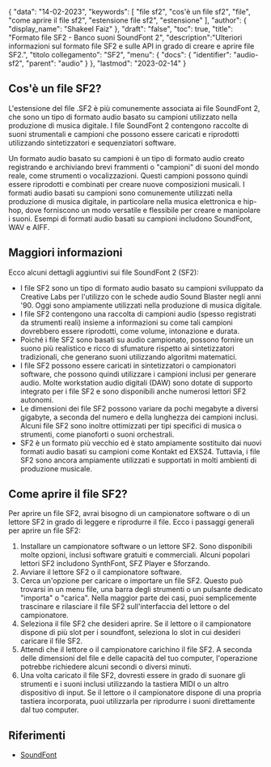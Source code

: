 {
"data": "14-02-2023",
  "keywords": [
"file sf2",
"cos'è un file sf2",
"file",
"come aprire il file sf2",
"estensione file sf2",
"estensione"
],
  "author": {
"display_name": "Shakeel Faiz"
},
"draft": "false",
"toc": true,
"title": "Formato file SF2 - Banco suoni SoundFont 2",
  "description":"Ulteriori informazioni sul formato file SF2 e sulle API in grado di creare e aprire file SF2.",
"titolo collegamento": "SF2",
  "menu": {
    "docs": {
      "identifier": "audio-sf2",
"parent": "audio"
}
},
"lastmod": "2023-02-14"
}

## Cos'è un file SF2?

L'estensione del file .SF2 è più comunemente associata ai file SoundFont 2, che sono un tipo di formato audio basato su campioni utilizzato nella produzione di musica digitale. I file SoundFont 2 contengono raccolte di suoni strumentali e campioni che possono essere caricati e riprodotti utilizzando sintetizzatori e sequenziatori software.

Un formato audio basato su campioni è un tipo di formato audio creato registrando e archiviando brevi frammenti o "campioni" di suoni del mondo reale, come strumenti o vocalizzazioni. Questi campioni possono quindi essere riprodotti e combinati per creare nuove composizioni musicali. I formati audio basati su campioni sono comunemente utilizzati nella produzione di musica digitale, in particolare nella musica elettronica e hip-hop, dove forniscono un modo versatile e flessibile per creare e manipolare i suoni. Esempi di formati audio basati su campioni includono SoundFont, WAV e AIFF.

## Maggiori informazioni

Ecco alcuni dettagli aggiuntivi sui file SoundFont 2 (SF2):

- I file SF2 sono un tipo di formato audio basato su campioni sviluppato da Creative Labs per l'utilizzo con le schede audio Sound Blaster negli anni '90. Oggi sono ampiamente utilizzati nella produzione di musica digitale.
- I file SF2 contengono una raccolta di campioni audio (spesso registrati da strumenti reali) insieme a informazioni su come tali campioni dovrebbero essere riprodotti, come volume, intonazione e durata.
- Poiché i file SF2 sono basati su audio campionato, possono fornire un suono più realistico e ricco di sfumature rispetto ai sintetizzatori tradizionali, che generano suoni utilizzando algoritmi matematici.
- I file SF2 possono essere caricati in sintetizzatori o campionatori software, che possono quindi utilizzare i campioni inclusi per generare audio. Molte workstation audio digitali (DAW) sono dotate di supporto integrato per i file SF2 e sono disponibili anche numerosi lettori SF2 autonomi.
- Le dimensioni dei file SF2 possono variare da pochi megabyte a diversi gigabyte, a seconda del numero e della lunghezza dei campioni inclusi. Alcuni file SF2 sono inoltre ottimizzati per tipi specifici di musica o strumenti, come pianoforti o suoni orchestrali.
- SF2 è un formato più vecchio ed è stato ampiamente sostituito dai nuovi formati audio basati su campioni come Kontakt ed EXS24. Tuttavia, i file SF2 sono ancora ampiamente utilizzati e supportati in molti ambienti di produzione musicale.

## Come aprire il file SF2?

Per aprire un file SF2, avrai bisogno di un campionatore software o di un lettore SF2 in grado di leggere e riprodurre il file. Ecco i passaggi generali per aprire un file SF2:

1. Installare un campionatore software o un lettore SF2. Sono disponibili molte opzioni, inclusi software gratuiti e commerciali. Alcuni popolari lettori SF2 includono SynthFont, SFZ Player e Sforzando.
2. Avviare il lettore SF2 o il campionatore software.
3. Cerca un'opzione per caricare o importare un file SF2. Questo può trovarsi in un menu file, una barra degli strumenti o un pulsante dedicato "importa" o "carica". Nella maggior parte dei casi, puoi semplicemente trascinare e rilasciare il file SF2 sull'interfaccia del lettore o del campionatore.
4. Seleziona il file SF2 che desideri aprire. Se il lettore o il campionatore dispone di più slot per i soundfont, seleziona lo slot in cui desideri caricare il file SF2.
5. Attendi che il lettore o il campionatore carichino il file SF2. A seconda delle dimensioni del file e delle capacità del tuo computer, l'operazione potrebbe richiedere alcuni secondi o diversi minuti.
6. Una volta caricato il file SF2, dovresti essere in grado di suonare gli strumenti e i suoni inclusi utilizzando la tastiera MIDI o un altro dispositivo di input. Se il lettore o il campionatore dispone di una propria tastiera incorporata, puoi utilizzarla per riprodurre i suoni direttamente dal tuo computer.

## Riferimenti
* [SoundFont](https://en.wikipedia.org/wiki/SoundFont)

